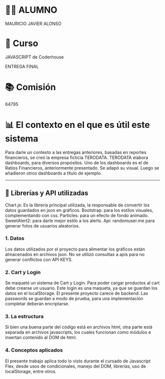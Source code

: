 # **👨‍🎓 ALUMNO**
MAURICIO JAVIER ALONSO

# **🏫 Curso**
JAVASCRIPT  de Coderhouse

ENTREGA FINAL

# **📚 Comisión**
64795


# **📊 El contexto en el que es útil este sistema**

Para darle un contexto a las entregas anteriores, basadas en reportes financieros, se creó la empresa ficticia TERODATA.
TERODATA elabora dashboards, para diversos propósitos. 
Uno de los dashboards es el de Ratios Financieros, anteriormente presentado. Se adapó su visual.
Luego se añadieron otros dashboards a título de ejemplo. 

---

## 📝 **Librerías y API utilizadas** 

Chart.js: Es la librería principal utilizada, la responsable de convertir los datos guardados en json en gráficos. 
Bootstrap: para los estilos visuales, complementando con css.
Particles: para un efecto de fondo animado. 
SweetAlert2: para darle mejor estilo a los alerts.
Api: randomuser.me   para generar fotos de usuarios aleatorios. 


### 1. **Datos**
Los datos utilizados por el proyecto para alimentar los gráficos están almacenados en archivos json. No se utilizó consultas a apis para no generar conflictos con API KEYS.

### 2. **Cart y Login**

Se maquetó un sistema de Cart y Login. Para poder cargar productos al cart debe crearse un usuario. Este login es una maqueta, ya que se guardan los datos en el localStorage. El presente proyecto carece de backend. Las passwords se guardan a modo de prueba, para una implementación completar deberán encriptarse.

### 3. **La estructura**
Si bien una buena parte del código está en archivos html, otra parte está separada en archivos javascripts, los cuales funcionan como módulos e insertan contenido al DOM de html. 

### 4. **Conceptos aplicados**
El presente trabajo aplica todo lo visto durante el cursado de Javascript Flex, desde usos de condicionales, manejo del DOM, librerías, uso de localStorage, entre otros. 
